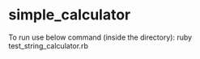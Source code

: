 # simple_calculator

To run use below command (inside the directory):
ruby test_string_calculator.rb